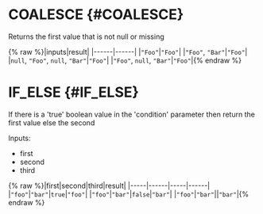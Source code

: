 # COALESCE {#COALESCE}

Returns the first value that is not null or missing

{% raw %}|inputs|result|
|------|------|
|```"Foo"```|```"Foo"```|
|```"Foo"```, ```"Bar"```|```"Foo"```|
|```null```, ```"Foo"```, ```null```, ```"Bar"```|```"Foo"```|
|```"Foo"```, ```null```, ```"Bar"```|```"Foo"```|{% endraw %}


# IF_ELSE {#IF_ELSE}

If there is a 'true' boolean value in the 'condition' parameter then return the first value else the second

Inputs:

 * first
 * second
 * third

{% raw %}|first|second|third|result|
|-----|------|-----|------|
|```"foo"```|```"bar"```|````true````|```"foo"```|
|```"foo"```|```"bar"```|````false````|```"bar"```|
|```"foo"```|```"bar"```||```"bar"```|{% endraw %}

